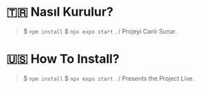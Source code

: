 

# 🇹🇷 Nasıl Kurulur?
>  $ `npm install`
>  $ `npx expo start` . / Projeyi Canlı Sunar.

# 🇺🇸 How To Install?
>  $ `npm install`
>  $ `npx expo start` . / Presents the Project Live.
